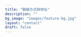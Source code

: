 ```yaml
---
title: "聯絡方式與地址"
description: ""
bg_image: "images/feature-bg.jpg"
layout: "contact"
draft: false
---
```

